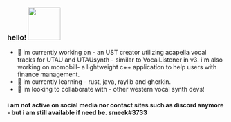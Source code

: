 ### hello! <img src="https://external-content.duckduckgo.com/iu/?u=http%3A%2F%2Fmedia.giphy.com%2Fmedia%2FnOSjhK6tcFHFe%2Fgiphy.gif&f=1&nofb=1" width="75px">
- 🌷 im currently working on - an UST creator utilizing acapella vocal tracks for UTAU and UTAUsynth - similar to VocalListener in v3. i'm also working on momobill- a lightweight c++ application to help users with finance management.
- 💐 im currently learning - rust, java, raylib and gherkin.
- 🌸 im looking to collaborate with - other western vocal synth devs!

#### i am not active on social media nor contact sites such as discord anymore - but i am still available if need be. smeek#3733

